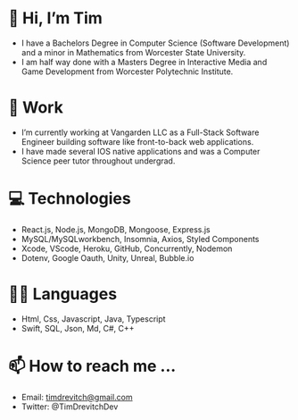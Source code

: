 # 👋 Hi, I’m Tim
- I have a Bachelors Degree in Computer Science (Software Development)
and a minor in Mathematics from Worcester State University.
- I am half way done with a Masters Degree in Interactive Media and
Game Development from Worcester Polytechnic Institute.

# 🌱 Work
- I’m currently working at Vangarden LLC as a Full-Stack Software Engineer
building software like front-to-back web applications.
- I have made several IOS native applications and was a Computer Science
peer tutor throughout undergrad.

# 💻 Technologies
- React.js, Node.js, MongoDB, Mongoose, Express.js
- MySQL/MySQLworkbench, Insomnia, Axios, Styled Components
- Xcode, VScode, Heroku, GitHub, Concurrently, Nodemon
- Dotenv, Google Oauth, Unity, Unreal, Bubble.io

# 🧑‍💻 Languages
- Html, Css, Javascript, Java, Typescript
- Swift, SQL, Json, Md, C#, C++

# 📫 How to reach me ...
- Email: timdrevitch@gmail.com
- Twitter: @TimDrevitchDev

